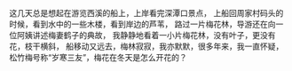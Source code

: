 这几天总是想起在游览西溪的船上，上岸看完深潭口景点， 上船回周家村码头的时候，看到水中的一些木楼，看到岸边的芦苇， 路过一片梅花林，导游还在向一位阿姨讲述梅妻鹤子的典故， 我静静地看着一小片梅花林，没有叶子，更没有花，枝干横斜， 船移动又远去，梅林寂寂，我亦默默，很多年来，我一直怀疑， 松竹梅号称“岁寒三友”，梅花在冬天是怎么开花的？
